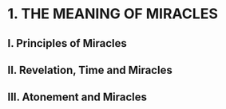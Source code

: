 # 1. THE MEANING OF MIRACLES
## I. Principles of Miracles

## II. Revelation, Time and Miracles
## III. Atonement and Miracles
